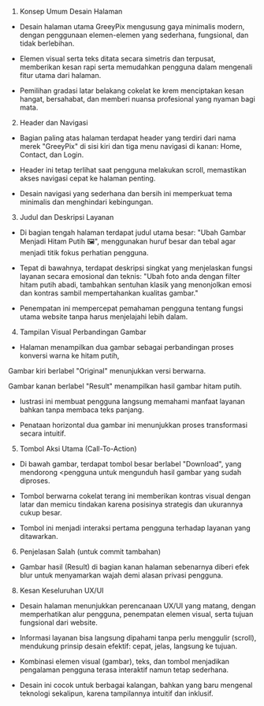1. Konsep Umum Desain Halaman
-	Desain halaman utama GreeyPix mengusung gaya minimalis modern, dengan penggunaan elemen-elemen yang 
sederhana, fungsional, dan tidak berlebihan.

-	Elemen visual serta teks ditata secara simetris dan terpusat, memberikan kesan rapi serta memudahkan pengguna dalam mengenali fitur utama dari halaman.

-	Pemilihan gradasi latar belakang cokelat ke krem menciptakan kesan hangat, bersahabat, dan memberi nuansa profesional yang nyaman bagi mata.

2. Header dan Navigasi
- Bagian paling atas halaman terdapat header yang terdiri dari nama merek "GreeyPix" di sisi kiri dan tiga menu navigasi di kanan: Home, Contact, dan Login.

- Header ini tetap terlihat saat pengguna melakukan scroll, memastikan akses navigasi cepat ke halaman penting.

- Desain navigasi yang sederhana dan bersih ini memperkuat tema minimalis dan menghindari kebingungan.

3. Judul dan Deskripsi Layanan
- Di bagian tengah halaman terdapat judul utama besar:
"Ubah Gambar Menjadi Hitam Putih 🖼️", menggunakan huruf besar dan tebal agar menjadi titik fokus perhatian pengguna.

- Tepat di bawahnya, terdapat deskripsi singkat yang menjelaskan fungsi layanan secara emosional dan teknis:
"Ubah foto anda dengan filter hitam putih abadi, tambahkan sentuhan klasik yang menonjolkan emosi dan kontras sambil mempertahankan kualitas gambar."

- Penempatan ini mempercepat pemahaman pengguna tentang fungsi utama website tanpa harus menjelajahi lebih dalam.

4. Tampilan Visual Perbandingan Gambar
- Halaman menampilkan dua gambar sebagai perbandingan proses konversi warna ke hitam putih,

Gambar kiri berlabel "Original" menunjukkan versi berwarna.

Gambar kanan berlabel "Result" menampilkan hasil gambar hitam putih.

- lustrasi ini membuat pengguna langsung memahami manfaat layanan bahkan tanpa membaca teks panjang.

- Penataan horizontal dua gambar ini menunjukkan proses transformasi secara intuitif.

5. Tombol Aksi Utama (Call-To-Action)
- Di bawah gambar, terdapat tombol besar berlabel "Download", yang mendorong <pengguna untuk mengunduh hasil gambar yang sudah diproses.

- Tombol berwarna cokelat terang ini memberikan kontras visual dengan latar dan memicu tindakan karena 
posisinya strategis dan ukurannya cukup besar.

- Tombol ini menjadi interaksi pertama pengguna terhadap layanan yang ditawarkan.

6. Penjelasan Salah (untuk commit tambahan) 
- Gambar hasil (Result) di bagian kanan halaman sebenarnya diberi efek blur untuk menyamarkan wajah demi alasan privasi pengguna.

8. Kesan Keseluruhan UX/UI
- Desain halaman menunjukkan perencanaan UX/UI yang matang, dengan memperhatikan alur pengguna, penempatan elemen visual, serta tujuan fungsional dari website.

- Informasi layanan bisa langsung dipahami tanpa perlu menggulir (scroll), mendukung prinsip desain efektif: cepat, jelas, langsung ke tujuan.

- Kombinasi elemen visual (gambar), teks, dan tombol menjadikan pengalaman pengguna terasa interaktif namun tetap sederhana.

- Desain ini cocok untuk berbagai kalangan, bahkan yang baru mengenal teknologi sekalipun, karena tampilannya intuitif dan inklusif.




